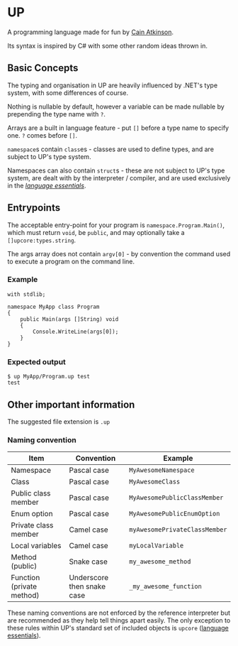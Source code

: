 # UP

A programming language made for fun by [Cain Atkinson](https://github.com/yellowsink).

Its syntax is inspired by C# with some other random ideas thrown in.

## Basic Concepts

The typing and organisation in UP are heavily influenced by .NET's type system, with some differences of course.

Nothing is nullable by default, however a variable can be made nullable by prepending the type name with `?`.

Arrays are a built in language feature - put `[]` before a type name to specify one. `?` comes before `[]`.

`namespace`s contain `class`es - classes are used to define types, and are subject to UP's type system.

Namespaces can also contain `struct`s - these are not subject to UP's type system, are dealt with by the interpreter / compiler, and are used exclusively in the [*language essentials*](https://github.com/up-lang/spec/blob/master/language_essentials.md).

## Entrypoints

The acceptable entry-point for your program is `namespace.Program.Main()`, which must return `void`, be `public`, and may optionally take a `[]upcore:types.string`.

The args array does not contain `argv[0]` - by convention the command used to execute a program on the command line.

### Example

```up
with stdlib;

namespace MyApp class Program
{
	public Main(args []String) void
	{
		Console.WriteLine(args[0]);
	}
}
```

### Expected output

```
$ up MyApp/Program.up test
test
```

## Other important information

The suggested file extension is `.up`

### Naming convention

| Item                      | Convention                 | Example                       |
| ------------------------- | -------------------------- | ----------------------------- |
| Namespace                 | Pascal case                | `MyAwesomeNamespace`          |
| Class                     | Pascal case                | `MyAwesomeClass`              |
| Public class member       | Pascal case                | `MyAwesomePublicClassMember`  |
| Enum option               | Pascal case                | `MyAwesomePublicEnumOption`   |
| Private class member      | Camel case                 | `myAwesomePrivateClassMember` |
| Local variables           | Camel case                 | `myLocalVariable`             |
| Method (public)           | Snake case                 | `my_awesome_method`           |
| Function (private method) | Underscore then snake case | `_my_awesome_function`        |

These naming conventions are not enforced by the reference interpreter but are recommended as they help tell things apart easily. The only exception to these rules within UP's standard set of included objects is `upcore` ([language essentials](https://github.com/up-lang/spec/blob/master/language_essentials.md)).